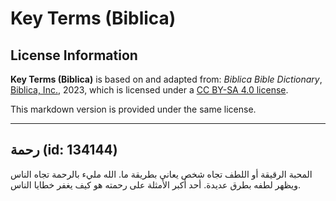# Key Terms (Biblica)

## License Information

**Key Terms (Biblica)** is based on and adapted from: _Biblica Bible Dictionary_, [Biblica, Inc.](https://www.biblica.com/), 2023, which is licensed under a [CC BY-SA 4.0 license](https://creativecommons.org/licenses/by-sa/4.0/legalcode.en).

This markdown version is provided under the same license.



--------------------------------

## رحمة (id: 134144)

المحبة الرقيقة أو اللطف تجاه شخص يعاني بطريقة ما. الله مليء بالرحمة تجاه الناس ويظهر لطفه بطرق عديدة. أحد أكبر الأمثلة على رحمته هو كيف يغفر خطايا الناس.


